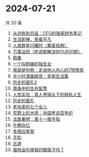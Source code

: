 # 2024-07-21

共 20 条

<!-- BEGIN WEREAD -->
<!-- 最后更新时间 2024-07-21 00:01:01 +0800 -->
1. [从总账到总监：CFO的独家财务笔记](https://weread.qq.com/web/bookDetail/12032a60813ab900ag01456e)
1. [生活即禅，笑看平凡](https://weread.qq.com/web/bookDetail/00e320d0813ab705dg011179)
1. [人类群星闪耀时（果麦经典）](https://weread.qq.com/web/bookDetail/8e0321c0718a6c928e0ab0e)
1. [万事法则（听说能解决90%的问题）](https://weread.qq.com/web/bookDetail/aee324f0813ab8eeag017889)
1. [稳赢](https://weread.qq.com/web/bookDetail/99232880813ab8ff5g0142d2)
1. [一个叫盼娣的独生女](https://weread.qq.com/web/bookDetail/b6732d10813ab8fa4g0198e7)
1. [我就是你啊：走进他人内心的7项修炼](https://weread.qq.com/web/bookDetail/6e032890813ab6b7ag0171a5)
1. [半小时漫画故宫：皇家生活篇](https://weread.qq.com/web/bookDetail/a65326f0813ab8feag016e9c)
1. [历史的面孔2](https://weread.qq.com/web/bookDetail/af232d00813ab78d4g010f6f)
1. [萧条中的生存智慧](https://weread.qq.com/web/bookDetail/4ff32d0071dd8b024ffa088)
1. [人性实验：真人秀镜头下的脱轨人生](https://weread.qq.com/web/bookDetail/09632970813ab8f60g0172a2)
1. [历史的面孔](https://weread.qq.com/web/bookDetail/35432380725a7276354c1c3)
1. [老张家的七个女儿](https://weread.qq.com/web/bookDetail/12332100813ab8b6cg0155cf)
1. [荒野上的大师：中国考古百年纪](https://weread.qq.com/web/bookDetail/65d32fe0813ab7b5fg016701)
1. [法医秦明：第十一根手指](https://weread.qq.com/web/bookDetail/d573252071cd71dbd57d7f6)
1. [牛棚杂忆](https://weread.qq.com/web/bookDetail/90e324305c5e0a90ee8b49e)
1. [多情应笑我](https://weread.qq.com/web/bookDetail/76732760727522417677ba7)
1. [手机](https://weread.qq.com/web/bookDetail/ad632ba0527f77ad689c631)
1. [古道](https://weread.qq.com/web/bookDetail/ba1320d0813ab8dc1g01740b)
1. [猫咪会吃掉我的眼珠子吗？](https://weread.qq.com/web/bookDetail/61232210813ab7a00g0141ae)
<!-- END WEREAD -->